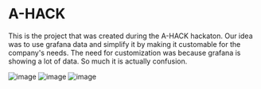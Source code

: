 # A-HACK

This is the project that was created during the A-HACK hackaton.
Our idea was to use grafana data and simplify it by making it customable for the company's needs. The need for customization was because grafana is showing a lot of data. So much it is actually confusion.

![image](https://user-images.githubusercontent.com/34707669/161713502-d5506506-885a-429f-9161-8b74d3709b2a.png)
 ![image](https://user-images.githubusercontent.com/34707669/161713450-bf6f6f95-ffd9-43bc-b29a-9c97c2ae6156.png)
![image](https://user-images.githubusercontent.com/34707669/161713473-416fae7a-028a-4d58-8f35-0f493475eb1b.png)
